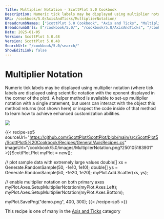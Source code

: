 ```yaml
---
Title: Multiplier Notation - ScottPlot 5.0 Cookbook
Description: Numeric tick labels may be displayed using multiplier notation (where tick labels are displayed using scientific notation with the eponent displayed in the corner of the plot). A helper method is available to set-up multiplier notation with a single statement, but users can interact with the object this method returns (not shown here) or inspect the code inside of that method to learn how to achieve enhanced customization abilities.
URL: /cookbook/5.0/AxisAndTicks/MultiplierNotation/
BreadcrumbNames: ["ScottPlot 5.0 Cookbook", "Axis and Ticks", "Multiplier Notation"]
BreadcrumbUrls: ["/cookbook/5.0/", "/cookbook/5.0/AxisAndTicks", "/cookbook/5.0/AxisAndTicks/MultiplierNotation"]
Date: 2025-01-05
Version: ScottPlot 5.0.48
Version: ScottPlot 5.0.48
SearchUrl: "/cookbook/5.0/search/"
ShowEditLink: false
---
```



<div class='d-flex align-items-center mt-5'>
<h1 class='me-2 text-dark my-0 border-0'>Multiplier Notation</h1>
</div>

Numeric tick labels may be displayed using multiplier notation (where tick labels are displayed using scientific notation with the eponent displayed in the corner of the plot). A helper method is available to set-up multiplier notation with a single statement, but users can interact with the object this method returns (not shown here) or inspect the code inside of that method to learn how to achieve enhanced customization abilities.

[![](/cookbook/5.0/images/MultiplierNotation.png?250105183901)](/cookbook/5.0/images/MultiplierNotation.png?250105183901)

{{< recipe-sp5 sourceUrl="https://github.com/ScottPlot/ScottPlot/blob/main/src/ScottPlot5/ScottPlot5%20Cookbook/Recipes/General/AxisRecipes.cs" imageUrl="/cookbook/5.0/images/MultiplierNotation.png?250105183901" >}}ScottPlot.Plot myPlot = new();

// plot sample data with extremely large values
double[] xs = Generate.RandomSample(50, -1e10, 1e10);
double[] ys = Generate.RandomSample(50, -1e20, 1e20);
myPlot.Add.Scatter(xs, ys);

// enable multiplier notation on both primary axes
myPlot.Axes.SetupMultiplierNotation(myPlot.Axes.Left);
myPlot.Axes.SetupMultiplierNotation(myPlot.Axes.Bottom);

myPlot.SavePng("demo.png", 400, 300);
{{< /recipe-sp5 >}}

<div class='my-5 text-center'>This recipe is one of many in the <a href='/cookbook/5.0/AxisAndTicks'>Axis and Ticks</a> category</div>


